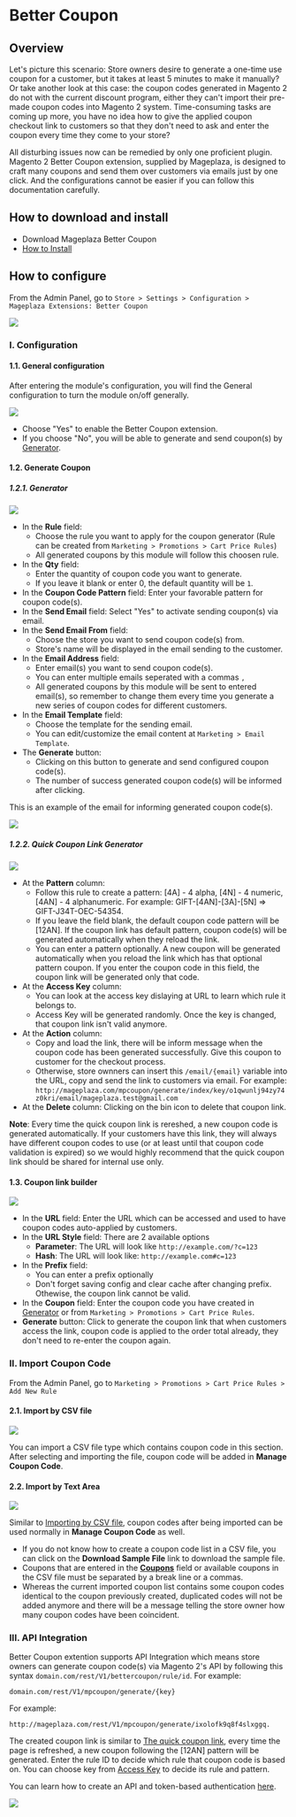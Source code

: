 # Better Coupon

## Overview
Let's picture this scenario: Store owners desire to generate a one-time use coupon for a customer, but it takes at least 5 minutes to make it manually? Or take another look at this case: the coupon codes generated in Magento 2 do not with the current discount program, either they can't import their pre-made coupon codes into Magento 2 system. Time-consuming tasks are coming up more, you have no idea how to give the applied coupon checkout link to customers so that they don't need to ask and enter the coupon every time they come to your store?

All disturbing issues now can be remedied by only one proficient plugin. Magento 2 Better Coupon extension, supplied by Mageplaza, is designed to craft many coupons and send them over customers via emails just by one click. And the configurations cannot be easier if you can follow this documentation carefully.

## How to download and install

- Download Mageplaza Better Coupon
- [How to Install](https://www.mageplaza.com/install-magento-2-extension/)


## How to configure 

From the Admin Panel, go to ``Store > Settings > Configuration > Mageplaza Extensions: Better Coupon``

![](https://i.imgur.com/k6iqSnV.png)

### I. Configuration
#### 1.1. General configuration
After entering the module's configuration, you will find the General configuration to turn the module on/off generally. 

![](https://i.imgur.com/9OHyYIS.png)

* Choose "Yes" to enable the Better Coupon extension.
* If you choose "No", you will be able to generate and send coupon(s) by [Generator](http://docs.mageplaza.com/better-coupon/index.html#generator).

#### 1.2. Generate Coupon
##### 1.2.1. Generator

![](https://i.imgur.com/XXGzxII.png)

* In the **Rule** field: 
  * Choose the rule you want to apply for the coupon generator (Rule can be created from ``Marketing > Promotions > Cart Price Rules``)
  * All generated coupons by this module will follow this choosen rule. 
* In the **Qty** field:
  * Enter the quantity of coupon code you want to generate.
  * If you leave it blank or enter 0, the default quantity will be ``1``.
* In the **Coupon Code Pattern** field: Enter your favorable pattern for coupon code(s).
* In the **Send Email** field: Select "Yes" to activate sending coupon(s) via email.
* In the **Send Email From** field: 
  * Choose the store you want to send coupon code(s) from.
  * Store's name will be displayed in the email sending to the customer.
* In the **Email Address** field: 
  * Enter email(s) you want to send coupon code(s).
  * You can enter multiple emails seperated with a commas ``,``
  * All generated coupons by this module will be sent to entered email(s), so remember to change them every time you generate a new series of coupon codes for different customers.
* In the **Email Template** field:
  * Choose the template for the sending email.
  * You can edit/customize the email content at ``Marketing > Email Template``.
* The **Generate** button:
  * Clicking on this button to generate and send configured coupon code(s).
  * The number of success generated coupon code(s) will be informed after clicking.

This is an example of the email for informing generated coupon code(s).

![](https://i.imgur.com/fWCXgTM.png)

##### 1.2.2. Quick Coupon Link Generator 

![](https://i.imgur.com/SLKutBG.png)

* At the **Pattern** column:
  * Follow this rule to create a pattern: [4A] - 4 alpha, [4N] - 4 numeric, [4AN] - 4 alphanumeric. For example: GIFT-[4AN]-[3A]-[5N] => GIFT-J34T-OEC-54354.
  * If you leave the field blank, the default coupon code pattern will be [12AN]. If the coupon link has default pattern, coupon code(s) will be generated automatically when they reload the link.
  * You can enter a pattern optionally. A new coupon will be generated automatically when you reload the link which has that optional pattern coupon. If you enter the coupon code in this field, the coupon link will be generated only that code. 
* At the **Access Key** column:
  * You can look at the access key dislaying at URL to learn which rule it belongs to.
  * Access Key will be generated randomly. Once the key is changed, that coupon link isn't valid anymore.
* At the **Action** column:
  * Copy and load the link, there will be inform message when the coupon code has been generated successfully. Give this coupon to customer for the checkout process. 
  * Otherwise, store ownners can insert this ``/email/{email}`` variable into the URL, copy and send the link to customers via email. For example: ``http://mageplaza.com/mpcoupon/generate/index/key/o1qwunlj94zy74z0kri/email/mageplaza.test@gmail.com``
* At the **Delete** column: Clicking on the bin icon to delete that coupon link.

**Note**: Every time the quick coupon link is rereshed, a new coupon code is generated automatically. If your customers have this link, they will always have different coupon codes to use (or at least until that coupon code validation is expired) so we would highly recommend that the quick coupon link should be shared for internal use only.


#### 1.3. Coupon link builder

![](https://i.imgur.com/hAVd2Gm.png)

* In the **URL** field: Enter the URL which can be accessed and used to have coupon codes auto-applied by customers.
* In the **URL Style** field: There are 2 available options
  * **Parameter**: The URL will look like ``http://example.com/?c=123``
  * **Hash**: The URL will look like: ``http://example.com#c=123``
* In the **Prefix** field: 
  * You can enter a prefix optionally
  * Don't forget saving config and clear cache after changing prefix. Othewise, the coupon link cannot be valid.
* In the **Coupon** field: Enter the coupon code you have created in [Generator](https://docs.mageplaza.com/better-coupon/#generator) or from ``Marketing > Promotions > Cart Price Rules``.
* **Generate** button: Click to generate the coupon link that when customers access the link, coupon code is applied to the order total already, they don't need to re-enter the coupon again.

### II. Import Coupon Code
From the Admin Panel, go to ``Marketing > Promotions > Cart Price Rules > Add New Rule``

#### 2.1. Import by CSV file

![](https://i.imgur.com/HtcOttF.png)

You can import a CSV file type which contains coupon code in this section. After selecting and importing the file, coupon code will be added in **Manage Coupon Code**.

#### 2.2. Import by Text Area

![](https://i.imgur.com/nr24t8s.png)

Similar to [Importing by CSV file](https://docs.mageplaza.com/better-coupon/index.html#ii-import-coupon-code), coupon codes after being imported can be used normally in **Manage Coupon Code** as well.

* If you do not know how to create a coupon code list in a CSV file, you can click on the **Download Sample File** link to download the sample file.
* Coupons that are entered in the [**Coupons**](https://docs.mageplaza.com/better-coupon/#coupon-link-builder) field or available coupons in the CSV file must be separated by a break line or a commas.
* Whereas the current imported coupon list contains some coupon codes identical to the coupon previously created, duplicated codes will not be added anymore and there will be a message telling the store owner how many coupon codes have been coincident.

### III. API Integration
Better Coupon extention supports API Integration which means store owners can generate coupon code(s) via Magento 2's API by following this syntax ``domain.com/rest/V1/bettercoupon/rule/id``. For example:

```
domain.com/rest/V1/mpcoupon/generate/{key}
```
For example:

```
http://mageplaza.com/rest/V1/mpcoupon/generate/ixolofk9q8f4slxggq.
```

The created coupon link is similar to [The quick coupon link](https://docs.mageplaza.com/better-coupon/#quick-coupon-link-generator), every time the page is refreshed, a new coupon following the [12AN] pattern will be generated. Enter the rule ID to decide which rule that coupon code is based on. You can choose key from [Access Key](http://docs.mageplaza.com/better-coupon/index.html#quick-coupon-link-generator) to decide its rule and pattern.

You can learn how to create an API and token-based authentication [here](http://devdocs.magento.com/guides/v2.0/get-started/authentication/gs-authentication-token.html#web-api-access).


![](https://i.imgur.com/kzWLXRG.png)
